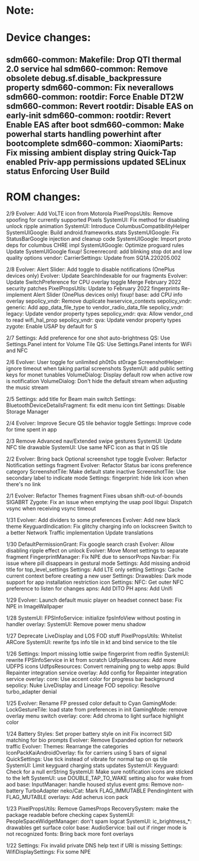 Note:
==============================

Device changes:
==============================
sdm660-common: Makefile: Drop QTI thermal 2.0 service hal
sdm660-common: Remove obsolete debug.sf.disable_backpressure property
sdm660-common: Fix neverallows
sdm660-common: rootdir: Force Enable DT2W
sdm660-common: Revert rootdir: Disable EAS on early-init
sdm660-common: rootdir: Revert Enable EAS after boot
sdm660-common: Make powerhal starts handling powerhint after bootcomplete
sdm660-common: XiaomiParts: Fix missing ambient display string
Quick-Tap enabled
Priv-app permissions updated
SELinux status Enforcing
User Build
------------------------------

ROM changes:
==============================
2/9
Evolver: Add VoLTE icon from Motorola
PixelPropsUtils: Remove spoofing for currently supported Pixels
SystemUI: Fix method for disabling unlock ripple animation
SystemUI: Introduce ColumbusCompatibilityHelper
SystemUIGoogle: Build android.frameworks.stats
SystemUIGoogle: Fix StatusBarGoogle injection and cleanup code
SystemUIGoogle: Import proto deps for columbus CHRE impl
SystemUIGoogle: Optimize proguard rules
Update SystemUIGoogle
fixup! Screenrecord: add blinking stop dot and low quality options
vendor: CarrierSettings: Update from SQ1A.220205.002

2/8
Evolver: Alert Slider: Add toggle to disable notifications (OnePlus devices only)
Evolver: Update SearchIndexable for our fragments
Evolver: Update SwitchPreference for CPU overlay toggle
Merge February 2022 security patches
PixelPropsUtils: Update to February 2022 fingerprints
Re-implement Alert Slider (OnePlus devices only)
fixup! base: add CPU info overlay
sepolicy_vndr: Remove duplicate hwservice_contexts
sepolicy_vndr: generic: Add app_data_file_type to vendor_radio_data_file
sepolicy_vndr: legacy: Update vendor property types
sepolicy_vndr: qva: Allow vendor_cnd to read wifi_hal_prop
sepolicy_vndr: qva: Update vendor property types
zygote: Enable USAP by default for S

2/7
Settings: Add preference for one shot auto-brightness
QS: Use Settings.Panel intent for Volume Tile
QS: Use Settings.Panel intents for WiFi and NFC

2/6
Evolver: User toggle for unlimited ph0t0s st0rage
ScreenshotHelper: ignore timeout when taking partial screenshots
SystemUI: add public setting keys for monet tunables
VolumeDialog: Display default row when active row is notification
VolumeDialog: Don't hide the default stream when adjusting the music stream

2/5
Settings: add title for Beam main switch
Settings: BluetoothDeviceDetailsFragment: fix edit menu icon tint
Settings: Disable Storage Manager

2/4
Evolver: Improve Secure QS tile behavior toggle
Settings: Improve code for time spent in app

2/3
Remove Advanced nav/Extended swipe gestures
SystemUI: Update NFC tile drawable
SystemUI: Use same NFC icon as that in QS tile

2/2
Evolver: Bring back Optional screenshot type toggle
Evolver: Refactor Notification settings fragment
Evolver: Refactor Status bar icons preference category
ScreenshotTile: Make default state inactive
ScreenshotTile: Use secondary label to indicate mode
Settings: fingerprint: hide link icon when there's no link

2/1
Evolver: Refactor Themes fragment
Fixes ubsan shift-out-of-bounds SIGABRT
Zygote: Fix an issue when emptying the usap pool
libgui: Dispatch vsync when receiving vsync timeout

1/31
Evolver: Add dividers to some preferences
Evolver: Add new black theme
KeyguardIndication: Fix glitchy charging info on lockscreen
Switch to a better Network Traffic implementation
Update translations

1/30
DefaultPermissionGrant: Fix google search crash
Evolver: Allow disabling ripple effect on unlock
Evolver: Move Monet settings to separate fragment
FingerprintManager: Fix NPE due to sensorProps
Navbar: Fix issue where pill disappears in gestural mode
Settings: Add missing android title for top_level_settings
Settings: Add LTE only setting
Settings: Cache current context before creating a new user
Settings: Drawables: Dark mode support for app installation restriction icon
Settings: NFC: Get outer NFC preference to listen for changes
apns: Add DITO PH
apns: Add Unifi

1/29
Evolver: Launch default music player on headset connect
base: Fix NPE in ImageWallpaper

1/28
SystemUI: FPSInfoService: initialize fpsInfoView without posting in handler
overlay: SystemUI: Remove power menu shadow

1/27
Deprecate LiveDisplay and LOS FOD stuff
PixelPropsUtils: Whitelist ARCore
SystemUI: rewrite fps info tile in kt and bind service to the tile

1/26
Settings: Import missing lottie swipe fingerprint from redfin
SystemUI: rewrite FPSInfoService in kt from scratch
UdfpsResources: Add more UDFPS icons
UdfpsResources: Convert remaining png to webp
apps: Build Repainter integration service
overlay: Add config for Repainter integration service
overlay: core: Use accent color for progress bar background
sepolicy: Nuke LiveDisplay and Lineage FOD
sepolicy: Resolve turbo_adapter denial

1/25
Evolver: Rename FP pressed color default to Cyan
GamingMode: LockGestureTile: load state from preferences in init
GamingMode: remove overlay menu switch
overlay: core: Add chroma to light surface highlight color

1/24
Battery Styles: Set proper battery style on init
Fix incorrect SID matching for bio prompts
Evolver: Remove Expanded option for network traffic
Evolver: Themes: Rearrange the categories
IconPackKaiAndroidOverlay: fix for carriers using 5 bars of signal
QuickSettings: Use tick instead of vibrate for normal tap on qs tile
SystemUI: Limit keyguard charging stats updates
SystemUI: Keyguard: Check for a null errString
SystemUI: Make sure notification icons are sticked to the left
SystemUI: use DOUBLE_TAP_TO_WAKE setting also for wake from aod
base: InputManager: handle housed stylus event
gms: Remove non-battery TurboAdapter
neko/Cat: Mark FLAG_IMMUTABLE PendingIntent with FLAG_MUTABLE
overlays: Add acherus icon pack

1/23
PixelPropsUtils: Remove GamesProps
RecoverySystem: make the package readable before checking capex
SystemUI: PeopleSpaceWidgetManager: don't spam logcat
SystemUI: ic_brightness_*: drawables get surface color
base: AudioService: bail out if ringer mode is not recognized
fonts: Bring back more font overlays

1/22
Settings: Fix invalid private DNS help text if URI is missing
Settings: WifiDisplaySettings: Fix some NPE
